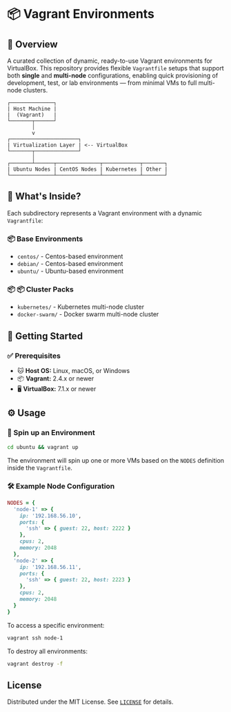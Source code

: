 # 📦 Vagrant Environments

## 📖 Overview

A curated collection of dynamic, ready-to-use Vagrant environments for VirtualBox. This repository provides flexible `Vagrantfile` setups that support both **single** and **multi-node** configurations, enabling quick provisioning of development, test, or lab environments — from minimal VMs to full multi-node clusters.

```
┌──────────────┐
| Host Machine |
|  (Vagrant)   |
└───────┬──────┘
        │
        v
┌──────────────────────┐
| Virtualization Layer | <-- VirtualBox
└───────┬──────────────┘
        │
┌───────┴──────┬──────────────┬────────────┬───────┐
| Ubuntu Nodes | CentOS Nodes | Kubernetes | Other |
└──────────────┴──────────────┴────────────┴───────┘
```

## 🚀 What's Inside?

Each subdirectory represents a Vagrant environment with a dynamic `Vagrantfile`:

### 📦 Base Environments

- `centos/` - Centos-based environment
- `debian/` - Centos-based environment
- `ubuntu/` - Ubuntu-based environment

### 📦 📦 Cluster Packs

- `kubernetes/` - Kubernetes multi-node cluster
- `docker-swarm/` - Docker swarm multi-node cluster

## 🚀 Getting Started

### ✅ Prerequisites

- 🐱 **Host OS:** Linux, macOS, or Windows
- 📦 **Vagrant:** 2.4.x or newer
- 🖥️ **VirtualBox:** 7.1.x or newer

## ⚙️ Usage

### 🏁 Spin up an Environment

```bash
cd ubuntu && vagrant up
```

The environment will spin up one or more VMs based on the `NODES` definition inside the `Vagrantfile`.

### 🛠️ Example Node Configuration

```ruby
NODES = {
  'node-1' => {
    ip: '192.168.56.10',
    ports: {
      'ssh' => { guest: 22, host: 2222 }
    },
    cpus: 2,
    memory: 2048
  },
  'node-2' => {
    ip: '192.168.56.11',
    ports: {
      'ssh' => { guest: 22, host: 2223 }
    },
    cpus: 2,
    memory: 2048
  }
}
```

To access a specific environment:

```bash
vagrant ssh node-1
```

To destroy all environments:

```bash
vagrant destroy -f
```

## License

Distributed under the MIT License. See [`LICENSE`](LICENSE) for details.
